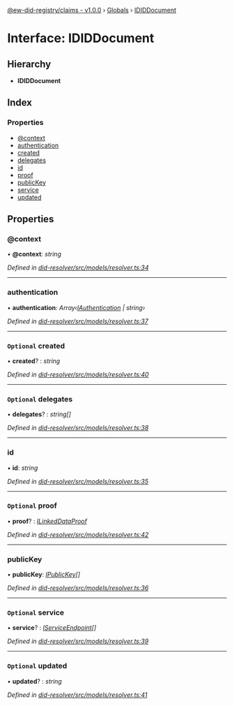 [@ew-did-registry/claims - v1.0.0](../README.md) › [Globals](../globals.md) › [IDIDDocument](ididdocument.md)

# Interface: IDIDDocument

## Hierarchy

* **IDIDDocument**

## Index

### Properties

* [@context](ididdocument.md#@context)
* [authentication](ididdocument.md#authentication)
* [created](ididdocument.md#optional-created)
* [delegates](ididdocument.md#optional-delegates)
* [id](ididdocument.md#id)
* [proof](ididdocument.md#optional-proof)
* [publicKey](ididdocument.md#publickey)
* [service](ididdocument.md#optional-service)
* [updated](ididdocument.md#optional-updated)

## Properties

###  @context

• **@context**: *string*

*Defined in [did-resolver/src/models/resolver.ts:34](https://github.com/energywebfoundation/ew-did-registry/blob/ff7b2ca/packages/did-resolver/src/models/resolver.ts#L34)*

___

###  authentication

• **authentication**: *Array‹[IAuthentication](iauthentication.md) | string›*

*Defined in [did-resolver/src/models/resolver.ts:37](https://github.com/energywebfoundation/ew-did-registry/blob/ff7b2ca/packages/did-resolver/src/models/resolver.ts#L37)*

___

### `Optional` created

• **created**? : *string*

*Defined in [did-resolver/src/models/resolver.ts:40](https://github.com/energywebfoundation/ew-did-registry/blob/ff7b2ca/packages/did-resolver/src/models/resolver.ts#L40)*

___

### `Optional` delegates

• **delegates**? : *string[]*

*Defined in [did-resolver/src/models/resolver.ts:38](https://github.com/energywebfoundation/ew-did-registry/blob/ff7b2ca/packages/did-resolver/src/models/resolver.ts#L38)*

___

###  id

• **id**: *string*

*Defined in [did-resolver/src/models/resolver.ts:35](https://github.com/energywebfoundation/ew-did-registry/blob/ff7b2ca/packages/did-resolver/src/models/resolver.ts#L35)*

___

### `Optional` proof

• **proof**? : *[ILinkedDataProof](ilinkeddataproof.md)*

*Defined in [did-resolver/src/models/resolver.ts:42](https://github.com/energywebfoundation/ew-did-registry/blob/ff7b2ca/packages/did-resolver/src/models/resolver.ts#L42)*

___

###  publicKey

• **publicKey**: *[IPublicKey](ipublickey.md)[]*

*Defined in [did-resolver/src/models/resolver.ts:36](https://github.com/energywebfoundation/ew-did-registry/blob/ff7b2ca/packages/did-resolver/src/models/resolver.ts#L36)*

___

### `Optional` service

• **service**? : *[IServiceEndpoint](iserviceendpoint.md)[]*

*Defined in [did-resolver/src/models/resolver.ts:39](https://github.com/energywebfoundation/ew-did-registry/blob/ff7b2ca/packages/did-resolver/src/models/resolver.ts#L39)*

___

### `Optional` updated

• **updated**? : *string*

*Defined in [did-resolver/src/models/resolver.ts:41](https://github.com/energywebfoundation/ew-did-registry/blob/ff7b2ca/packages/did-resolver/src/models/resolver.ts#L41)*
